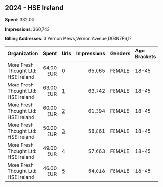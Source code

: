 ## 2024 - HSE Ireland 
**Spent**: 332.00

**Impressions**: 360,743

**Billing Addresses**: 3 Vernon Mews,Vernon Avenue,D03N7F6,IE

|Organization|Spent|Urls|Impressions|Genders|Age Brackets|Country Codes|
|:---|---:|:---|---:|:---|:---|:---|
|More Fresh Thought Ltd: HSE Ireland|64.00 EUR|[0](https://www.snap.com/political-ads/asset/920334581ee48f9e78137675f053d8958d9c321fa86de235c25fdc88dba11b20?mediaType=mp4)|65,065|FEMALE|18-45|ireland|
|More Fresh Thought Ltd: HSE Ireland|63.00 EUR|[1](https://www.snap.com/political-ads/asset/e80209148cf22ef029f1c3b79492f62506bb3761120f8b9f4ae8dd58fa319c26?mediaType=mp4)|63,742|FEMALE|18-45|ireland|
|More Fresh Thought Ltd: HSE Ireland|60.00 EUR|[2](https://www.snap.com/political-ads/asset/5112bd69c440613b466623c4319c5dfeaffb71c333f07ac6113d939c886404df?mediaType=mp4)|61,394|FEMALE|18-45|ireland|
|More Fresh Thought Ltd: HSE Ireland|50.00 EUR|[3](https://www.snap.com/political-ads/asset/e80209148cf22ef029f1c3b79492f62506bb3761120f8b9f4ae8dd58fa319c26?mediaType=mp4)|58,861|FEMALE|18-45|ireland|
|More Fresh Thought Ltd: HSE Ireland|49.00 EUR|[4](https://www.snap.com/political-ads/asset/5112bd69c440613b466623c4319c5dfeaffb71c333f07ac6113d939c886404df?mediaType=mp4)|57,663|FEMALE|18-45|ireland|
|More Fresh Thought Ltd: HSE Ireland|46.00 EUR|[5](https://www.snap.com/political-ads/asset/920334581ee48f9e78137675f053d8958d9c321fa86de235c25fdc88dba11b20?mediaType=mp4)|54,018|FEMALE|18-45|ireland|
